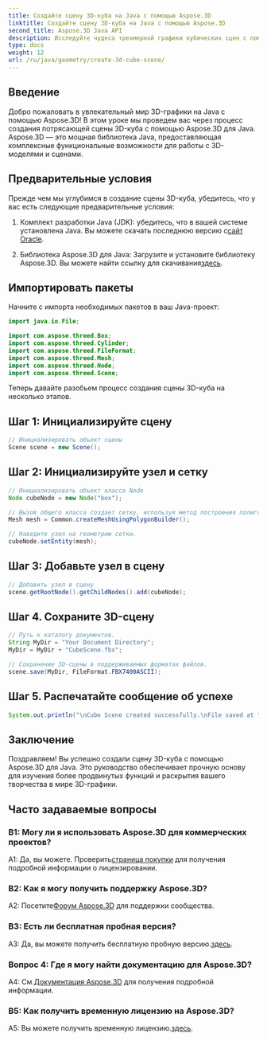 ```yaml
---
title: Создайте сцену 3D-куба на Java с помощью Aspose.3D
linktitle: Создайте сцену 3D-куба на Java с помощью Aspose.3D
second_title: Aspose.3D Java API
description: Исследуйте чудеса трехмерной графики кубических сцен с помощью Aspose.3D для Java. Создавайте потрясающие сцены без особых усилий.
type: docs
weight: 12
url: /ru/java/geometry/create-3d-cube-scene/
---
```

## Введение

Добро пожаловать в увлекательный мир 3D-графики на Java с помощью Aspose.3D! В этом уроке мы проведем вас через процесс создания потрясающей сцены 3D-куба с помощью Aspose.3D для Java. Aspose.3D — это мощная библиотека Java, предоставляющая комплексные функциональные возможности для работы с 3D-моделями и сценами.

## Предварительные условия

Прежде чем мы углубимся в создание сцены 3D-куба, убедитесь, что у вас есть следующие предварительные условия:

1.  Комплект разработки Java (JDK): убедитесь, что в вашей системе установлена Java. Вы можете скачать последнюю версию с[сайт Oracle](https://www.oracle.com/java/).

2.  Библиотека Aspose.3D для Java: Загрузите и установите библиотеку Aspose.3D. Вы можете найти ссылку для скачивания[здесь](https://releases.aspose.com/3d/java/).

## Импортировать пакеты

Начните с импорта необходимых пакетов в ваш Java-проект:

```java
import java.io.File;

import com.aspose.threed.Box;
import com.aspose.threed.Cylinder;
import com.aspose.threed.FileFormat;
import com.aspose.threed.Mesh;
import com.aspose.threed.Node;
import com.aspose.threed.Scene;
```

Теперь давайте разобьем процесс создания сцены 3D-куба на несколько этапов.

## Шаг 1: Инициализируйте сцену

```java
// Инициализировать объект сцены
Scene scene = new Scene();
```

## Шаг 2: Инициализируйте узел и сетку

```java
// Инициализировать объект класса Node
Node cubeNode = new Node("box");

// Вызов общего класса создает сетку, используя метод построения полигонов, чтобы установить экземпляр сетки.
Mesh mesh = Common.createMeshUsingPolygonBuilder();

// Наведите узел на геометрию сетки.
cubeNode.setEntity(mesh);
```

## Шаг 3: Добавьте узел в сцену

```java
// Добавить узел в сцену
scene.getRootNode().getChildNodes().add(cubeNode);
```

## Шаг 4. Сохраните 3D-сцену

```java
// Путь к каталогу документов.
String MyDir = "Your Document Directory";
MyDir = MyDir + "CubeScene.fbx";

// Сохранение 3D-сцены в поддерживаемых форматах файлов.
scene.save(MyDir, FileFormat.FBX7400ASCII);
```

## Шаг 5. Распечатайте сообщение об успехе

```java
System.out.println("\nCube Scene created successfully.\nFile saved at " + MyDir);
```

## Заключение

Поздравляем! Вы успешно создали сцену 3D-куба с помощью Aspose.3D для Java. Это руководство обеспечивает прочную основу для изучения более продвинутых функций и раскрытия вашего творчества в мире 3D-графики.

## Часто задаваемые вопросы

### В1: Могу ли я использовать Aspose.3D для коммерческих проектов?

 А1: Да, вы можете. Проверить[страница покупки](https://purchase.aspose.com/buy) для получения подробной информации о лицензировании.

### В2: Как я могу получить поддержку Aspose.3D?

 A2: Посетите[Форум Aspose.3D](https://forum.aspose.com/c/3d/18) для поддержки сообщества.

### В3: Есть ли бесплатная пробная версия?

 A3: Да, вы можете получить бесплатную пробную версию.[здесь](https://releases.aspose.com/).

### Вопрос 4: Где я могу найти документацию для Aspose.3D?

 А4: См.[Документация Aspose.3D](https://reference.aspose.com/3d/java/) для получения подробной информации.

### В5: Как получить временную лицензию на Aspose.3D?

 A5: Вы можете получить временную лицензию.[здесь](https://purchase.aspose.com/temporary-license/).